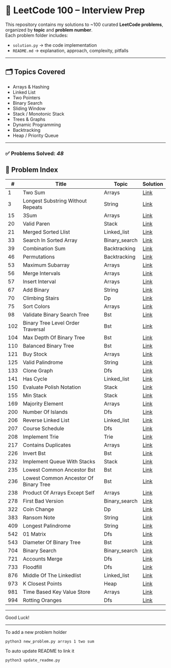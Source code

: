 # 🚀 LeetCode 100 – Interview Prep

This repository contains my solutions to ~100 curated **LeetCode problems**, organized by **topic** and **problem number**.  
Each problem folder includes:
- `solution.py` → the code implementation
- `README.md` → explanation, approach, complexity, pitfalls

---

## 🗂 Topics Covered
- Arrays & Hashing
- Linked List
- Two Pointers
- Binary Search
- Sliding Window
- Stack / Monotonic Stack
- Trees & Graphs
- Dynamic Programming
- Backtracking
- Heap / Priority Queue

---


### ✅ Problems Solved: ***48***

## 📑 Problem Index

| #   | Title | Topic | Solution |
|-----|-------|-------|----------|
| 1 | Two Sum | Arrays | [Link](arrays/001-two-sum) |
| 3 | Longest Substring Without Repeats | String | [Link](string/003-longest-substring-without-repeats) |
| 15 | 3Sum | Arrays | [Link](arrays/015-3sum) |
| 20 | Valid Paren | Stack | [Link](stack/020-valid-paren) |
| 21 | Merged Sorted Llist | Linked_list | [Link](linked_list/021-merged-sorted-llist) |
| 33 | Search In Sorted Array | Binary_search | [Link](binary_search/033-search-in-sorted-array) |
| 39 | Combination Sum | Backtracking | [Link](backtracking/039-combination-sum) |
| 46 | Permutations | Backtracking | [Link](backtracking/046-permutations) |
| 53 | Maximum Subarray | Arrays | [Link](arrays/053-maximum-subarray) |
| 56 | Merge Intervals | Arrays | [Link](arrays/056-merge-intervals) |
| 57 | Insert Interval | Arrays | [Link](arrays/057-insert-interval) |
| 67 | Add Binary | String | [Link](string/067-add-binary) |
| 70 | Climbing Stairs | Dp | [Link](dp/070-climbing-stairs) |
| 75 | Sort Colors | Arrays | [Link](arrays/075-sort-colors) |
| 98 | Validate Binary Search Tree | Bst | [Link](bst/098-validate-binary-search-tree) |
| 102 | Binary Tree Level Order Traversal | Bst | [Link](bst/102-binary-tree-level-order-traversal) |
| 104 | Max Depth Of Binary Tree | Bst | [Link](bst/104-max-depth-of-binary-tree) |
| 110 | Balanced Binary Tree | Bst | [Link](bst/110-balanced-binary-tree) |
| 121 | Buy Stock | Arrays | [Link](arrays/121-buy-stock) |
| 125 | Valid Palindrome | String | [Link](string/125-valid-palindrome) |
| 133 | Clone Graph | Dfs | [Link](dfs/133-clone-graph) |
| 141 | Has Cycle | Linked_list | [Link](linked_list/141-has-cycle) |
| 150 | Evaluate Polish Notation | Stack | [Link](stack/150-evaluate-polish-notation) |
| 155 | Min Stack | Stack | [Link](stack/155-min-stack) |
| 169 | Majority Element | Arrays | [Link](arrays/169-majority-element) |
| 200 | Number Of Islands | Dfs | [Link](dfs/200-number-of-islands) |
| 206 | Reverse Linked List | Linked_list | [Link](linked_list/206-reverse-linked-list) |
| 207 | Course Schedule | Dfs | [Link](dfs/207-course-schedule) |
| 208 | Implement Trie | Trie | [Link](trie/208-implement-trie) |
| 217 | Contains Duplicates | Arrays | [Link](arrays/217-contains-duplicates) |
| 226 | Invert Bst | Bst | [Link](bst/226-invert-bst) |
| 232 | Implement Queue With Stacks | Stack | [Link](stack/232-implement-queue-with-stacks) |
| 235 | Lowest Common Ancestor Bst | Bst | [Link](bst/235-lowest-common-ancestor-bst) |
| 236 | Lowest Common Ancestor Of Binary Tree | Bst | [Link](bst/236-lowest-common-ancestor-of-binary-tree) |
| 238 | Product Of Arrays Except Self | Arrays | [Link](arrays/238-product-of-arrays-except-self) |
| 278 | First Bad Version | Binary_search | [Link](binary_search/278-first-bad-version) |
| 322 | Coin Change | Dp | [Link](dp/322-coin-change) |
| 383 | Ransom Note | String | [Link](string/383-ransom-note) |
| 409 | Longest Palindrome | String | [Link](string/409-longest-palindrome) |
| 542 | 01 Matrix | Dfs | [Link](dfs/542-01-matrix) |
| 543 | Diameter Of Binary Tree | Bst | [Link](bst/543-diameter-of-binary-tree) |
| 704 | Binary Search | Binary_search | [Link](binary_search/704-binary-search) |
| 721 | Accounts Merge | Dfs | [Link](dfs/721-accounts-merge) |
| 733 | Floodfill | Dfs | [Link](dfs/733-floodfill) |
| 876 | Middle Of The Linkedlist | Linked_list | [Link](linked_list/876-middle-of-the-linkedlist) |
| 973 | K Closest Points | Heap | [Link](heap/973-k-closest-points) |
| 981 | Time Based Key Value Store | Arrays | [Link](arrays/981-time-based-key-value-store) |
| 994 | Rotting Oranges | Dfs | [Link](dfs/994-rotting-oranges) |
---

Good Luck!

---

To add a new problem holder

```
python3 new_problem.py arrays 1 two sum
```

To auto update README to link it

```
python3 update_readme.py
```